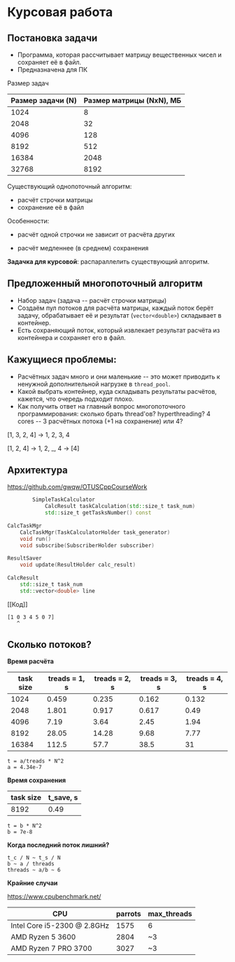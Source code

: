 # Курсовая работа

## Постановка задачи

- Программа, которая рассчитывает матрицу вещественных чисел и сохраняет её в файл.
- Предназначена для ПК

Размер задач

| Размер задачи (N) | Размер матрицы (NxN), МБ |
| ----------------- | ------------------------ |
| 1024              | 8                        |
| 2048              | 32                       |
| 4096              | 128                      |
| 8192              | 512                      |
| 16384             | 2048                     |
| 32768             | 8192                     |

Существующий однопоточный алгоритм:

- расчёт строчки матрицы
- сохранение её в файл

Особенности:

- расчёт одной строчки не зависит от расчёта других

- расчёт медленнее (в среднем) сохранения

  

**Задачка для курсовой**: распараллелить существующий алгоритм.

















## Предложенный многопоточный алгоритм

- Набор задач (задача -- расчёт строчки матрицы)
- Создаём пул потоков для расчёта матрицы, каждый поток берёт задачу, обрабатывает её и результат (`vector<double>`)  складывает в контейнер.
- Есть сохраняющий поток, который извлекает результат расчёта из контейнера и сохраняет его в файл.































## Кажущиеся проблемы:

- Расчётных задач много и они маленькие -- это может приводить к ненужной дополнительной нагрузке в ```thread_pool```.
- Какой выбрать контейнер, куда складывать результаты расчётов, кажется, что очередь подходит плохо.
- Как получить ответ на главный вопрос многопоточного программирования: сколько брать thread'ов? hyperthreading? 4 cores -- 3 расчётных потока (+1 на сохранение) или 4?



[1, 3, 2, 4] ->  1, 2, 3, 4

[1, 2, 4] -> 1, 2, _, 4 -> [4]



























## Архитектура

https://github.com/gwqw/OTUSCppCourseWork

```c++
        SimpleTaskCalculator
            CalcResult taskCalculation(std::size_t task_num)
            std::size_t getTasksNumber() const
    
CalcTaskMgr
    CalcTaskMgr(TaskCalculatorHolder task_generator)
    void run()
    void subscribe(SubscriberHolder subscriber)
    
ResultSaver
    void update(ResultHolder calc_result)
    
CalcResult
    std::size_t task_num
    std::vector<double> line
```



[[Код]]


```
[1 0 3 4 5 0 7]
   ^
```











## Сколько потоков?

**Время расчёта**

| task size | treads = 1, s | treads = 2, s | treads = 3, s | treads = 4, s |
| -- | -- | -- | -- | -- |
| 1024 | 0.459 | 0.235 | 0.162 | 0.132 |
| 2048 | 1.801 | 0.917 | 0.617 | 0.49 |
| 4096 | 7.19 | 3.64 | 2.45 | 1.94 |
| 8192 | 28.05 | 14.28 | 9.68 | 7.77 |
| 16384 | 112.5 | 57.7 | 38.5 | 31 |

```
t = a/treads * N^2 
a = 4.34e-7
```

**Время сохранения**

| task size | t_save, s |
| --------- | --------- |
| 8192      | 0.49      |

```
t = b * N^2 
b = 7e-8
```



**Когда последний поток лишний?**

```
t_c / N ~ t_s / N
b ~ a / threads
threads ~ a/b ~ 6
```



**Крайние случаи**

https://www.cpubenchmark.net/

| CPU                         | parrots | max_threads |
| --------------------------- | ------- | ----------- |
| Intel Core i5-2300 @ 2.8GHz | 1575    | 6           |
| AMD Ryzen 5 3600            | 2804    | ~3          |
| AMD Ryzen 7 PRO 3700        | 3027    | ~3          |

















